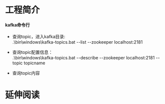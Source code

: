 # 工程简介
#### kafka命令行
- 查询topic，进入kafka目录:<br>
  .\bin\windows\kafka-topics.bat --list --zookeeper localhost:2181

- 查询topic配置信息：<br>
  .\bin\windows\kafka-topics.bat --describe --zookeeper localhost:2181 --topic topicname

- 查询topic内容<br>


# 延伸阅读

